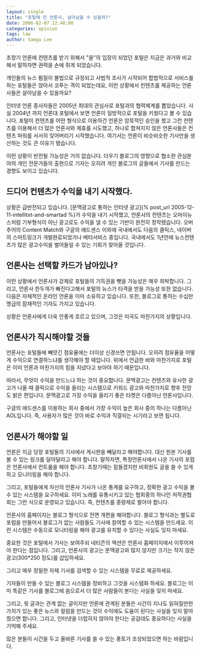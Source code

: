 ```yaml
---
layout: single
title: "포털에 낀 언론사, 살아남을 수 있을까?"
date: 2006-02-07 22:48:00
categories: opinion
tags: law
author: Samgu Lee
---
```


초창기 언론에 컨텐츠를 받기 위해서 "을"의 입장이 되었던 포털은 지금은 과거와 비교해서 말하자면 권력을 손에 쥐게 되었습니다.

개인들의 뉴스 펌질이 불법으로 규정되고 사법적 조사가 시작되어 합법적으로 서비스를 하는 포털들은 앉아서 코푸는 격이 되었는데요, 이런 상황에서 컨텐츠를 제공하는 언론사들은 살아남을 수 있을까요?

인터넷 언론 종사자들은 2005년 최대의 관심사로 포털과의 협력체계를 뽑았습니다. 사실 2004년 까지 언론대 포털에서 보면 언론이 일방적으로 포털을 키웠다고 볼 수 있습니다. 포털이 컨텐츠를 어떤 형식으로 이용하건 언론은 암묵적인 승인을 했고 그런 컨텐츠를 이용해서 더 많은 언론사와 제휴를 시도했고, 하나로 합쳐지지 않은 언론사들은 컨텐츠 파워를 서서히 잊어버리기 시작했습니다. 여기서는 언론이 비슷비슷한 기사만을 생산하는 것도 큰 이유가 됐습니다.

이런 상황이 반전될 가능성은 거의 없습니다. 더우기 블로그의 영향으로 협소한 관심분야의 개인 전문가들의 출현으로 기자는 오히려 개인 블로그의 글들에서 기사를 만드는 경향도 보이고 있습니다.

## 드디어 컨텐츠가 수익을 내기 시작했다.

상황은 급반전되고 있습니다. [문맥광고로 통하는 인터넷 광고]{% post_url 2005-12-11-intellitxt-and-smartad %}가 수익을 내기 시작했고, 언론사의 컨텐츠는 오마이뉴스처럼 기부형식이 아닌 광고로도 수익을 낼 수 있는 기반이 완전히 정착됐습니다. 오버추어의 Content Match와 구글의 애드센스 이외에 국내에서도 다음의 클릭스, 네이버의 스마트링크가 개발완료되었거나 베타서비스 중입니다. 국내에서도 1년안에 뉴스컨텐츠가 많은 광고수익을 벌어들일 수 있는 기회가 찾아올 것입니다.

## 언론사는 선택할 카드가 남아있나?

이런 상황에서 언론사가 강제로 포털들의 기득권을 뺏을 가능성은 매우 희박합니다. 그리고, 언론사 한두개가 빠진다고해서 포털의 뉴스가 타격을 받을 가능성 또한 없습니다. 다음은 자체적인 온라인 언론을 이미 소유하고 있습니다. 또한, 블로그로 통하는 수십만명급의 잠재적인 기자도 가지고 있습니다.

상황은 언론사에게 더욱 안좋게 흐르고 있으며, 그것은 미국도 마찬가지의 상황입니다.

## 언론사가 직시해야할 것들

언론사는 포털들에 빼앗긴 점유율에는 더이상 신경쓰면 안됩니다. 오히려 점유율을 어떻게 수익으로 연결하느냐를 생각해야 할 때입니다. 위에서 언급한 바와 마찬가지로 포털은 이미 언론과 마찬가지의 힘을 지녔다고 보아야 하기 때문입니다.

따라서, 무엇이 수익을 만드느냐 하는 것이 중요합니다. 문맥광고는 컨텐츠와 유사한 광고가 나올 때 클릭으로 수익을 올리는 시스템으로 키워드 광고와 마찬가지로 향후 전망도 밝은 편입니다. 문맥광고로 가장 수익을 올리기 좋은 타켓은 다름아닌 언론사입니다.

구글의 애드센스를 이용하는 회사 중에서 가장 수익이 높은 회사 중의 하나는 다름아닌 AOL입니다. 즉, 사용자가 많은 것이 바로 수익과 직결되는 시기라고 보면 됩니다.

## 언론사가 해야할 일

언론은 지금 당장 포털들의 기사에서 게시판을 빼달라고 해야합니다. 대신 원본 기사를 볼 수 있는 링크를 달아달라고 해야 합니다. 말하자면, 특정언론사에서 나온 기사의 포럼은 언론사에서 컨트롤을 해야 합니다. 초창기때는 힘들겠지만 비회원도 글을 쓸 수 있게 하고 모니터링을 해야 합니다.

그리고, 포털들에게 자신의 언론사 기사가 나온 통계를 요구하고, 정확한 광고 수익을 볼 수 있는 시스템을 요구하세요. 이미 노래를 유통시키고 있는 협회중의 하나인 저작권협회는 그런 식으로 운영되고 있습니다. 즉, 컨텐츠를 종량제로 팔아야 합니다.

언론사의 홈페이지는 블로그 형식으로 전면 개편을 해야합니다. 블로그 형식과는 별도로 포럼을 만들어서 블로그가 없는 사람들도 기사에 참여할 수 있는 시스템을 만드세요. 이런 시스템은 수동으로 모니터링을 해야 광고를 유치할 수 있다는 사실도 잊지 마세요.

중요한 것은 포털에서 기사는 보여주되 네티즌의 엑션은 언론사 홈페이지에서 이루어져야 한다는 점입니다. 그리고, 언론사의 광고는 문맥광고와 많지 않지만 크기는 작지 않은 광고(300\*250 정도)를 삽입하세요.

그리고 매우 정밀한 자체 기사를 검색할 수 있는 시스템을 무료로 제공하세요.

기자들이 만들 수 있는 블로그 시스템을 정비하고 그것을 시스템화 하세요. 블로그는 이미 똑같은 기사를 블로그에 씀으로서 더 많은 사람들이 본다는 사실을 잊지 마세요.

그리고, 윗 글과는 관계 없는 글이지만 언론에 관계된 분들은 시간이 지나도 읽혀질만한 가치가 있는 좋은 뉴스와 컬럼을 만드는 것이 수익에도 도움이 된다는 사실을 잊지 말아줬으면 합니다. 그리고, 인터넷을 더럽히지 않아야 한다는 공감대도 중요하다는 사실을 기억해 주세요.

많은 분들이 시간을 두고 올바른 기사를 쓸 수 있는 풍토가 조성되었으면 하는 바람입니다.
